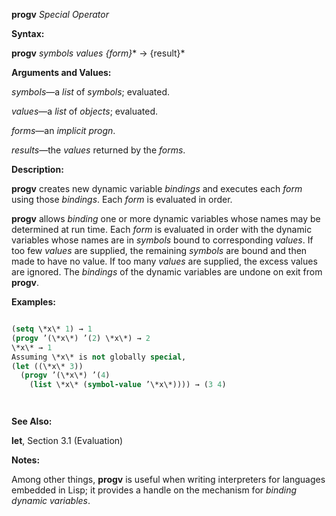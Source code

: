 **progv** *Special Operator* 



**Syntax:** 



**progv** *symbols values \{form\}*\* → \{result\}\* 



**Arguments and Values:** 



*symbols*—a *list* of *symbols*; evaluated. 



*values*—a *list* of *objects*; evaluated. 



*forms*—an *implicit progn*. 



*results*—the *values* returned by the *forms*. 



**Description:** 



**progv** creates new dynamic variable *bindings* and executes each *form* using those *bindings*. Each *form* is evaluated in order. 



**progv** allows *binding* one or more dynamic variables whose names may be determined at run time. Each *form* is evaluated in order with the dynamic variables whose names are in *symbols* bound to corresponding *values*. If too few *values* are supplied, the remaining *symbols* are bound and then made to have no value. If too many *values* are supplied, the excess values are ignored. The *bindings* of the dynamic variables are undone on exit from **progv**. 



**Examples:**
```lisp

(setq \*x\* 1) → 1 
(progv ’(\*x\*) ’(2) \*x\*) → 2 
\*x\* → 1 
Assuming \*x\* is not globally special, 
(let ((\*x\* 3)) 
  (progv ’(\*x\*) ’(4) 
    (list \*x\* (symbol-value ’\*x\*)))) → (3 4) 




```
**See Also:** 



**let**, Section 3.1 (Evaluation) 



**Notes:** 



Among other things, **progv** is useful when writing interpreters for languages embedded in Lisp; it provides a handle on the mechanism for *binding dynamic variables*. 




